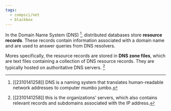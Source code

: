 ```yaml
---
tags:
  - compsci/net
  - blackbox
---
```

In the Domain Name System (DNS) [^1], distributed databases store **resource records**. These records contain information associated with a domain name and are used to answer queries from DNS resolvers.

Mores specifically, the resource records are stored in **DNS zone files**, which are text files containing a collection of DNS resource records. They are typically hosted on authoritative DNS servers. [^2]

[^1]: [[2310141258]] DNS is a naming system that translates human-readable network addresses to computer mumbo jumbo.
[^2]: [[2310141258]] this is the organizations’ servers, which also contains relevant records and subdomains associated with the IP address.